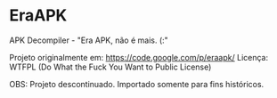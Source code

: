 # EraAPK
APK Decompiler - "Era APK, não é mais. (:"

Projeto originalmente em:
  https://code.google.com/p/eraapk/
Licença: WTFPL (Do What the Fuck You Want to Public License)


OBS: Projeto descontinuado. Importado somente para fins históricos.
